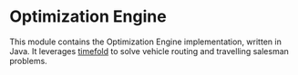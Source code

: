 # Optimization Engine

This module contains the Optimization Engine implementation, written in Java. It leverages [timefold](https://github.com/timefoldai/timefold-solver) to solve vehicle routing and travelling salesman problems.
